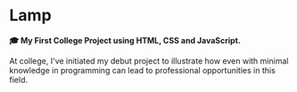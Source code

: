 # Lamp

<strong>🎓 My First College Project using HTML, CSS and JavaScript.</strong>

At college, I've initiated my debut project to illustrate how even with minimal knowledge in programming can lead to professional opportunities in this field.
